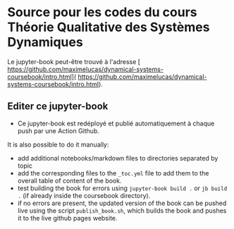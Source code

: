 
# Source pour les codes du cours Théorie Qualitative des Systèmes Dynamiques

Le jupyter-book peut-être trouvé à l'adresse [ https://github.com/maximelucas/dynamical-systems-coursebook/intro.html]( https://github.com/maximelucas/dynamical-systems-coursebook/intro.html).

## Editer ce jupyter-book

- Ce jupyter-book est redéployé et publié automatiquement à chaque push par une Action Github.

It is also possible to do it manually:

- add additional notebooks/markdown files to directories separated by topic
- add the corresponding files to the `_toc.yml` file to add them to the overall table of content of the book. 
- test building the book for errors using `jupyter-book build .` or `jb build .` (if already inside the coursebook directory). 
- if no errors are present, the updated version of the book can be pushed live using the script `publish_book.sh`, which builds the book and pushes it to the live github pages website. 
